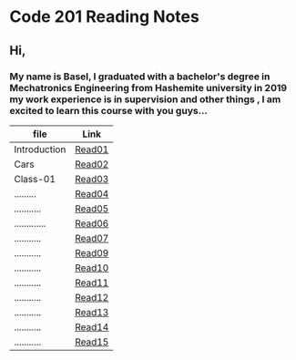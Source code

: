 # Code 201 Reading Notes

## **Hi,**

### My name is Basel, I graduated with a bachelor's degree in Mechatronics Engineering from Hashemite university in 2019 my work experience is in supervision and other things , I am excited to learn this course with you guys...


| file     | Link       |
| ---------| -----------|
| Introduction   | [Read01](https://bassel07.github.io/Reading-Notes201/) |
| Cars           | [Read02](https://bassel07.github.io/Cars/)   |
| Class-01       |  [Read03](https://bassel07.github.io/Reading-Notes201/class-01)   |
| .........      |  [Read04]()   |
| ...........    |  [Read05]()   |
| .............  |  [Read06]()
| ...........    |  [Read07]()
| ...........    |  [Read09]()   |
| ...........    |  [Read10]()   |
| ...........    |  [Read11]()   |
| ...........    |  [Read12]()   |
| ...........    |  [Read13]()   |
| ...........    |  [Read14]()   |
| ...........    |  [Read15]()   |

